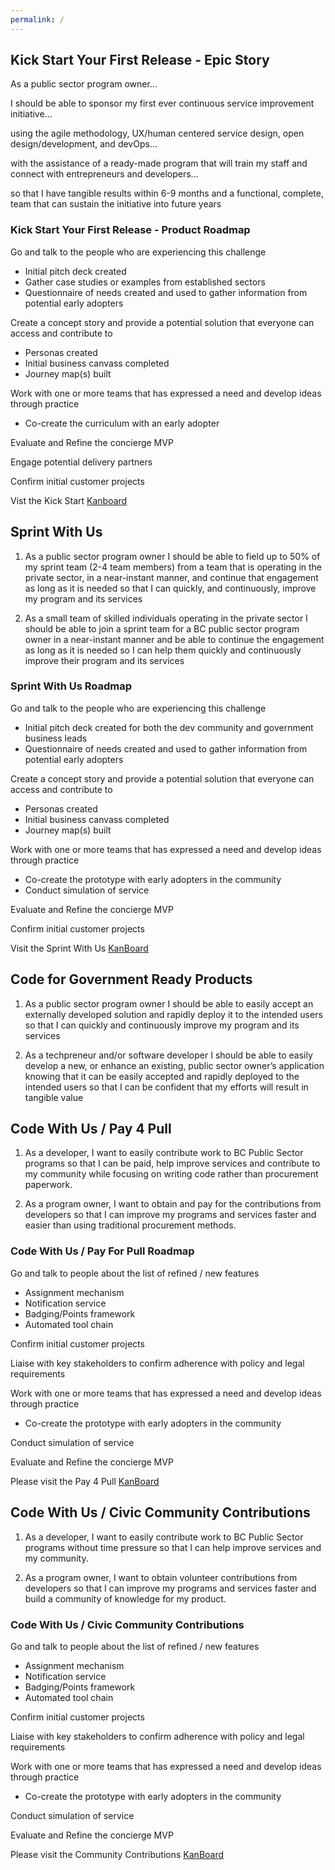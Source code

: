 ```yaml
---
permalink: /
---
```


<h2 id="Kick_Start">Kick Start Your First Release - Epic Story</h2>

As a public sector program owner...

I should be able to sponsor my first ever continuous service improvement initiative...

using the agile methodology, UX/human centered service design, open design/development, and devOps...

with the assistance of a ready-made program that will train my staff and connect with entrepreneurs and developers...

so that I have tangible results within 6-9 months and a functional, complete, team that can sustain the initiative into future years

### Kick Start Your First Release - Product Roadmap

Go and talk to the people who are experiencing this challenge

- Initial pitch deck created
- Gather case studies or examples from established sectors
- Questionnaire of needs created and used to gather information from potential early adopters

Create a concept story and provide a potential solution that everyone can access and contribute to

- Personas created
- Initial business canvass completed
- Journey map(s) built

Work with one or more teams that has expressed a need and develop ideas through practice

- Co-create the curriculum with an early adopter

Evaluate and Refine the concierge MVP

Engage potential delivery partners

Confirm initial customer projects

Vist the Kick Start [Kanboard](https://trello.com/b/z5aY0htv/kick-start)

<h2 id="Sprint_With_Us">Sprint With Us</h2>

1.	As a public sector program owner I should be able to field up to 50% of my sprint team (2-4 team members) from a team that is operating in the private sector, in a near-instant manner, and continue that engagement as long as it is needed so that I can quickly, and continuously, improve my program and its services 

2.	As a small team of skilled individuals operating in the private sector I should be able to join a sprint team for a BC public sector program owner in a near-instant manner and be able to continue the engagement as long as it is needed so I can help them quickly and continuously improve their program and its services

### Sprint With Us Roadmap

Go and talk to the people who are experiencing this challenge
- Initial pitch deck created for both the dev community and government business leads
- Questionnaire of needs created and used to gather information from potential early adopters

Create a concept story and provide a potential solution that everyone can access and contribute to
- Personas created
- Initial business canvass completed
- Journey map(s) built

Work with one or more teams that has expressed a need and develop ideas through practice
- Co-create the prototype with early adopters in the community
- Conduct simulation of service

Evaluate and Refine the concierge MVP

Confirm initial customer projects

Visit the Sprint With Us [KanBoard](https://waffle.io/BCDevExchange/BCDevExchange-app)

<h2 id="Code4Gov">Code for Government Ready Products</h2>

1. As a public sector program owner I should be able to easily accept an externally developed solution and rapidly deploy it to the intended users so that I can quickly and continuously improve my program and its services​

2. As a techpreneur and/or software developer I should be able to easily develop a new, or enhance an existing, public sector owner’s application knowing that it can be easily accepted and rapidly deployed to the intended users so that I can be confident that my efforts will result in tangible value​

<h2 id="Code_With_Us_Pay_4_Pull">Code With Us / Pay 4 Pull</h2>

1. As a developer, I want to easily contribute work to BC Public Sector programs so that I can be paid, help improve services and contribute to my community while focusing on writing code rather than procurement paperwork. 

2. As a program owner, I want to obtain and pay for the contributions from developers so that I can improve my programs and services faster and easier than using traditional procurement methods.

### Code With Us / Pay For Pull Roadmap

Go and talk to people about the list of refined / new features

- Assignment mechanism
- Notification service  
- Badging/Points framework 
- Automated tool chain 

Confirm initial customer projects 

Liaise with key stakeholders to confirm adherence with policy and legal requirements 

Work with one or more teams that has expressed a need and develop ideas through practice 

- Co-create the prototype with early adopters in the community 

Conduct simulation of service 

Evaluate and Refine the concierge MVP 
 
Please visit the Pay 4 Pull [KanBoard](https://waffle.io/BCDevExchange/BCDevExchange-app)

<h2 id="Civic_Community_Contributions">Code With Us / Civic Community Contributions</h2>

1. As a developer, I want to easily contribute work to BC Public Sector programs without time pressure so that I can help improve services and my community.

2. As a program owner, I want to obtain volunteer contributions from developers so that I can improve my programs and services faster and build a community of knowledge for my product.

### Code With Us / Civic Community Contributions

Go and talk to people about the list of refined / new features 

- Assignment mechanism
- Notification service  
- Badging/Points framework 
- Automated tool chain 

Confirm initial customer projects 

Liaise with key stakeholders to confirm adherence with policy and legal requirements 

Work with one or more teams that has expressed a need and develop ideas through practice 

- Co-create the prototype with early adopters in the community 

Conduct simulation of service 

Evaluate and Refine the concierge MVP 
 
Please visit the Community Contributions [KanBoard](https://waffle.io/BCDevExchange/BCDevExchange-app)



